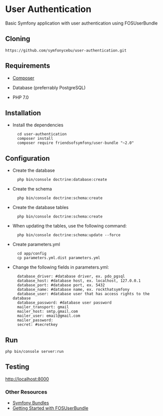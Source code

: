 User Authentication
======================

Basic Symfony application with user authentication using FOSUserBundle

## Cloning

    https://github.com/symfonycebu/user-authentication.git

## Requirements

- [Composer](https://getcomposer.org/download/)

- Database (preferrably PostgreSQL)

- PHP 7.0

## Installation

- Install the dependencies

        cd user-authentication
        composer install
        composer require friendsofsymfony/user-bundle "~2.0"

## Configuration

- Create the database

        php bin/console doctrine:database:create


- Create the schema

        php bin/console doctrine:schema:create

- Create the database tables

        php bin/console doctrine:schema:create

- When updating the tables, use the following command:

        php bin/console doctrine:schema:update --force

- Create parameters.yml

        cd app/config
        cp parameters.yml.dist parameters.yml

- Change the following fields in parameters.yml:

        database_driver: #database driver, ex. pdo_pgsql
        database_host: #database host, ex. localhost, 127.0.0.1
        database_port: #database port, ex. 5432
        database_name: #database name, ex. rockthatsymfony
        database_user: #database user that has access rights to the database
        database_password: #database user password
        mailer_transport: gmail
        mailer_host: smtp.gmail.com
        mailer_user: email@gmail.com
        mailer_password:
        secret: #secretkey

## Run

`php bin/console server:run`

## Testing

[http://localhost:8000](http://localhost:8000)

### Other Resources

- [Symfony Bundles](http://symfony.com/doc/current/bundles.html)
- [Getting Started with FOSUserBundle](http://symfony.com/doc/master/bundles/FOSUserBundle/index.html)